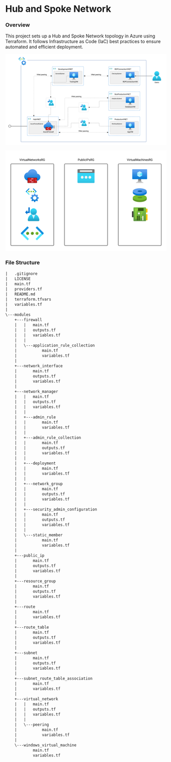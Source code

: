 # Hub and Spoke Network

### Overview

This project sets up a Hub and Spoke Network topology in Azure using Terraform. It follows Infrastructure as Code (IaC) best practices to ensure automated and efficient deployment.

![](https://raw.githubusercontent.com/strek-o/azure-hub-spoke-network/media/images/spokes.png)

![](https://raw.githubusercontent.com/strek-o/azure-hub-spoke-network/media/images/resources.png)

### File Structure

```
|   .gitignore
|   LICENSE
|   main.tf
|   providers.tf
|   README.md
|   terraform.tfvars
|   variables.tf
|
\---modules
    +---firewall
    |   |   main.tf
    |   |   outputs.tf
    |   |   variables.tf
    |   |
    |   \---application_rule_collection
    |           main.tf
    |           variables.tf
    |
    +---network_interface
    |       main.tf
    |       outputs.tf
    |       variables.tf
    |
    +---network_manager
    |   |   main.tf
    |   |   outputs.tf
    |   |   variables.tf
    |   |
    |   +---admin_rule
    |   |       main.tf
    |   |       variables.tf
    |   |
    |   +---admin_rule_collection
    |   |       main.tf
    |   |       outputs.tf
    |   |       variables.tf
    |   |
    |   +---deployment
    |   |       main.tf
    |   |       variables.tf
    |   |
    |   +---network_group
    |   |       main.tf
    |   |       outputs.tf
    |   |       variables.tf
    |   |
    |   +---security_admin_configuration
    |   |       main.tf
    |   |       outputs.tf
    |   |       variables.tf
    |   |
    |   \---static_member
    |           main.tf
    |           variables.tf
    |
    +---public_ip
    |       main.tf
    |       outputs.tf
    |       variables.tf
    |
    +---resource_group
    |       main.tf
    |       outputs.tf
    |       variables.tf
    |
    +---route
    |       main.tf
    |       variables.tf
    |
    +---route_table
    |       main.tf
    |       outputs.tf
    |       variables.tf
    |
    +---subnet
    |       main.tf
    |       outputs.tf
    |       variables.tf
    |
    +---subnet_route_table_association
    |       main.tf
    |       variables.tf
    |
    +---virtual_network
    |   |   main.tf
    |   |   outputs.tf
    |   |   variables.tf
    |   |
    |   \---peering
    |           main.tf
    |           variables.tf
    |
    \---windows_virtual_machine
            main.tf
            variables.tf
```
